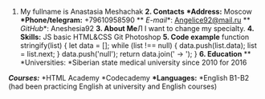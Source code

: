1. My fullname is Anastasia Meshachak
**2. Contacts**
__*Address:__ Moscow
__*Phone/telegram:__ +79610958590
** *E-mail**: Angelice92@mail.ru
** *GitHub**: Aneshesia92
**3. About Me**Л
I want to change my specialty.
**4. Skills:**
JS basic
HTML&CSS
Git
Photoshop
**5. Code example**
function stringify(list) {
let data = [];
while (list !== null) {
data.push(list.data);
list = list.next;
}
data.push('null');
return data.join(' -> ');
}
**6. Education**
** *Universities:
*Siberian state medical university since 2010 for 2016

__*Courses:*__
*HTML Academy
*Codecademy
__*Languages:__
*English B1-B2 (had been practicing English at university and English courses)
